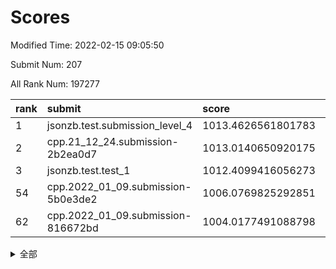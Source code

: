 # Scores

Modified Time: 2022-02-15 09:05:50

Submit Num: 207

All Rank Num: 197277

| rank |               submit               |       score        |       sigma        | pk_num |
| :--- | :--------------------------------- | :----------------- | :----------------- | :----- |
| 1    | jsonzb.test.submission_level_4     | 1013.4626561801783 | 0.8365823815680996 | 3816   |
| 2    | cpp.21_12_24.submission-2b2ea0d7   | 1013.0140650920175 | 0.8022104190424006 | 3811   |
| 3    | jsonzb.test.test_1                 | 1012.4099416056273 | 0.8085877527167192 | 3813   |
| 54   | cpp.2022_01_09.submission-5b0e3de2 | 1006.0769825292851 | 0.7265030773759444 | 3811   |
| 62   | cpp.2022_01_09.submission-816672bd | 1004.0177491088798 | 0.714901721687292  | 3810   |


<details>
<summary>全部</summary>

| rank |                 submit                 |       score        |       sigma        | pk_num |
| :--- | :------------------------------------- | :----------------- | :----------------- | :----- |
| 1    | jsonzb.test.submission_level_4         | 1013.4626561801783 | 0.8365823815680996 | 3816   |
| 2    | cpp.21_12_24.submission-2b2ea0d7       | 1013.0140650920175 | 0.8022104190424006 | 3811   |
| 3    | jsonzb.test.test_1                     | 1012.4099416056273 | 0.8085877527167192 | 3813   |
| 4    | gobigger.level_3.submission_level_3_20 | 1012.0985122006897 | 0.7823481769467416 | 3813   |
| 5    | gobigger.level_3.submission_level_3_4  | 1011.3821642646024 | 0.7705773642123981 | 3813   |
| 6    | gobigger.level_3.submission_level_3_48 | 1011.071405710228  | 0.7684819380342546 | 3812   |
| 7    | gobigger.level_3.submission_level_3_40 | 1011.0463258717317 | 0.7648987378935026 | 3816   |
| 8    | gobigger.level_3.submission_level_3_12 | 1010.9647500306531 | 0.7722192636860509 | 3813   |
| 9    | gobigger.level_3.submission_level_3_44 | 1010.8168930528808 | 0.7536251140514754 | 3813   |
| 10   | gobigger.level_3.submission_level_3_14 | 1010.6426028228619 | 0.8131335324943005 | 3813   |
| 11   | gobigger.level_3.submission_level_3_19 | 1010.620399339233  | 0.7557002236639663 | 3816   |
| 12   | gobigger.level_3.submission_level_3_0  | 1010.5865142276746 | 0.7768453993353105 | 3814   |
| 13   | gobigger.level_3.submission_level_3_13 | 1010.5130398301247 | 0.7710201653703296 | 3813   |
| 14   | gobigger.level_3.submission_level_3_34 | 1010.48951093375   | 0.7455887632787951 | 3812   |
| 15   | gobigger.level_3.submission_level_3_23 | 1010.4691439729759 | 0.7468572737963912 | 3812   |
| 16   | gobigger.level_3.submission_level_3_38 | 1010.3686355507517 | 0.7597271633273395 | 3815   |
| 17   | gobigger.level_3.submission_level_3_49 | 1010.3217381231875 | 0.7624996773304439 | 3814   |
| 18   | gobigger.level_3.submission_level_3_47 | 1010.3107208070495 | 0.7469602329325226 | 3815   |
| 19   | gobigger.level_3.submission_level_3_28 | 1010.2731122119905 | 0.7682522811345804 | 3816   |
| 20   | gobigger.level_3.submission_level_3_22 | 1010.2685927669274 | 0.7703358778721766 | 3813   |
| 21   | gobigger.level_3.submission_level_3_10 | 1010.2473501018618 | 0.7521671211408336 | 3817   |
| 22   | gobigger.level_3.submission_level_3_24 | 1010.2175099474662 | 0.7566902114043619 | 3811   |
| 23   | gobigger.level_3.submission_level_3_35 | 1010.196940915309  | 0.7851742968168913 | 3811   |
| 24   | gobigger.level_3.submission_level_3_2  | 1010.1660029598866 | 0.7607060920624504 | 3813   |
| 25   | gobigger.level_3.submission_level_3_37 | 1010.1398675937487 | 0.7796166074287428 | 3809   |
| 26   | gobigger.level_3.submission_level_3_11 | 1010.1367539774631 | 0.7589006201408685 | 3814   |
| 27   | gobigger.level_3.submission_level_3_8  | 1010.0746556724158 | 0.7692277551887936 | 3807   |
| 28   | gobigger.level_3.submission_level_3_29 | 1010.072284783146  | 0.7499764647102467 | 3811   |
| 29   | gobigger.level_3.submission_level_3_45 | 1010.0184565751399 | 0.7586112352977046 | 3812   |
| 30   | gobigger.level_3.submission_level_3_41 | 1009.9103780567948 | 0.7567465399222219 | 3814   |
| 31   | gobigger.level_3.submission_level_3_1  | 1009.8307377592067 | 0.7520260216805349 | 3811   |
| 32   | gobigger.level_3.submission_level_3_46 | 1009.7574700357369 | 0.759890298434892  | 3812   |
| 33   | gobigger.level_3.submission_level_3_39 | 1009.7530986431949 | 0.7305681552803398 | 3812   |
| 34   | gobigger.level_3.submission_level_3_17 | 1009.7327444289667 | 0.7682259518031787 | 3810   |
| 35   | gobigger.level_3.submission_level_3_30 | 1009.7063162649215 | 0.7476944426293564 | 3813   |
| 36   | gobigger.level_3.submission_level_3_5  | 1009.634197594513  | 0.7562096949944024 | 3808   |
| 37   | gobigger.level_3.submission_level_3_25 | 1009.5252018087208 | 0.7462435218721378 | 3808   |
| 38   | gobigger.level_3.submission_level_3_3  | 1009.5067771812277 | 0.7491964610809551 | 3812   |
| 39   | gobigger.level_3.submission_level_3_21 | 1009.339650982914  | 0.722991216552482  | 3811   |
| 40   | gobigger.level_3.submission_level_3_9  | 1009.3254792199147 | 0.7754969639876196 | 3812   |
| 41   | gobigger.level_3.submission_level_3_18 | 1009.1077097650891 | 0.7565853004859214 | 3813   |
| 42   | gobigger.level_3.submission_level_3_31 | 1009.0779682509434 | 0.7465786067825912 | 3806   |
| 43   | gobigger.level_3.submission_level_3_7  | 1009.0733863998997 | 0.7516714057557592 | 3810   |
| 44   | gobigger.level_3.submission_level_3_26 | 1009.0612013848872 | 0.7422699777339341 | 3806   |
| 45   | gobigger.level_3.submission_level_3_27 | 1009.0602018455862 | 0.7552844790780212 | 3814   |
| 46   | gobigger.level_3.submission_level_3_42 | 1008.9608363789284 | 0.7542636801544457 | 3816   |
| 47   | gobigger.level_3.submission_level_3_36 | 1008.8307110638799 | 0.7373584612704464 | 3817   |
| 48   | gobigger.level_3.submission_level_3_6  | 1008.6622761912328 | 0.7504589704488703 | 3817   |
| 49   | gobigger.level_3.submission_level_3_43 | 1008.6278588069132 | 0.7443703498381914 | 3814   |
| 50   | gobigger.level_3.submission_level_3_33 | 1008.5977056336677 | 0.752633845261512  | 3814   |
| 51   | gobigger.level_3.submission_level_3_32 | 1008.5338085310088 | 0.7356405295562377 | 3812   |
| 52   | gobigger.level_3.submission_level_3_16 | 1008.3365042738333 | 0.7493816155497653 | 3814   |
| 53   | gobigger.level_3.submission_level_3_15 | 1008.1252816266775 | 0.7364962760650701 | 3817   |
| 54   | cpp.2022_01_09.submission-5b0e3de2     | 1006.0769825292851 | 0.7265030773759444 | 3811   |
| 55   | gobigger.level_1.submission_level_1_29 | 1005.4669365600383 | 0.7151031996615062 | 3813   |
| 56   | gobigger.level_1.submission_level_1_44 | 1005.2731101760734 | 0.7219817197661308 | 3815   |
| 57   | gobigger.level_1.submission_level_1_45 | 1004.3687082449936 | 0.7262768741626343 | 3816   |
| 58   | gobigger.level_1.submission_level_1_22 | 1004.3518554777345 | 0.7266772053869818 | 3811   |
| 59   | gobigger.level_1.submission_level_1_13 | 1004.3444113231856 | 0.7130486449541994 | 3815   |
| 60   | gobigger.level_1.submission_level_1_8  | 1004.1687821179567 | 0.7226020583281061 | 3807   |
| 61   | gobigger.level_1.submission_level_1_23 | 1004.0830133767988 | 0.7200394269255727 | 3816   |
| 62   | cpp.2022_01_09.submission-816672bd     | 1004.0177491088798 | 0.714901721687292  | 3810   |
| 63   | gobigger.level_1.submission_level_1_33 | 1004.0015109739817 | 0.728115825543872  | 3816   |
| 64   | gobigger.level_1.submission_level_1_21 | 1003.9921434712854 | 0.727894734606476  | 3811   |
| 65   | gobigger.level_1.submission_level_1_26 | 1003.9662783037933 | 0.7223492191869341 | 3816   |
| 66   | gobigger.level_1.submission_level_1_25 | 1003.9652395119547 | 0.715143983382271  | 3811   |
| 67   | gobigger.level_1.submission_level_1_39 | 1003.5638750322674 | 0.7243177204351998 | 3805   |
| 68   | gobigger.level_1.submission_level_1_14 | 1003.5630188524123 | 0.713842507051993  | 3814   |
| 69   | gobigger.level_1.submission_level_1_40 | 1003.5516379863857 | 0.7274295850328576 | 3809   |
| 70   | gobigger.level_1.submission_level_1_17 | 1003.544136204036  | 0.7047573202102023 | 3816   |
| 71   | gobigger.level_1.submission_level_1_41 | 1003.5334816098432 | 0.7106527624655118 | 3809   |
| 72   | gobigger.level_1.submission_level_1_5  | 1003.5263950190484 | 0.7121826668434768 | 3809   |
| 73   | gobigger.level_1.submission_level_1_31 | 1003.5196720890386 | 0.7143202840352545 | 3809   |
| 74   | gobigger.level_1.submission_level_1_35 | 1003.51923789675   | 0.7217914704073796 | 3811   |
| 75   | gobigger.level_1.submission_level_1_0  | 1003.3585152181284 | 0.7122137788014421 | 3812   |
| 76   | gobigger.level_1.submission_level_1_18 | 1003.3101381896608 | 0.7118419737100596 | 3816   |
| 77   | gobigger.level_1.submission_level_1_9  | 1003.2999418568287 | 0.7106928651872189 | 3811   |
| 78   | gobigger.level_1.submission_level_1_46 | 1003.2812426726794 | 0.7079986616707505 | 3811   |
| 79   | gobigger.level_1.submission_level_1_19 | 1003.2675824855636 | 0.7179857565493931 | 3808   |
| 80   | gobigger.level_1.submission_level_1_1  | 1003.2468985374841 | 0.7228313207191647 | 3811   |
| 81   | gobigger.level_1.submission_level_1_11 | 1003.2440275654529 | 0.7175325225449642 | 3805   |
| 82   | gobigger.level_1.submission_level_1_12 | 1003.2277595846845 | 0.7001559894228189 | 3813   |
| 83   | gobigger.level_1.submission_level_1_10 | 1003.1668398673171 | 0.7089331523466418 | 3814   |
| 84   | gobigger.level_1.submission_level_1_3  | 1003.1534717936855 | 0.709441207806273  | 3809   |
| 85   | gobigger.level_1.submission_level_1_28 | 1003.0169388405753 | 0.7182816226180557 | 3813   |
| 86   | gobigger.level_1.submission_level_1_34 | 1003.0106817268145 | 0.7128701535068885 | 3809   |
| 87   | gobigger.level_1.submission_level_1_38 | 1002.9733267055198 | 0.727417660448905  | 3814   |
| 88   | gobigger.level_1.submission_level_1_32 | 1002.9434332508677 | 0.718508065597393  | 3811   |
| 89   | gobigger.level_1.submission_level_1_20 | 1002.8564089353174 | 0.7224295170441657 | 3811   |
| 90   | gobigger.level_1.submission_level_1_30 | 1002.852801167208  | 0.7170876162994608 | 3813   |
| 91   | gobigger.level_1.submission_level_1_36 | 1002.7685479351464 | 0.7034570706336666 | 3805   |
| 92   | gobigger.level_1.submission_level_1_24 | 1002.7191175149292 | 0.7151401752336359 | 3811   |
| 93   | gobigger.level_1.submission_level_1_48 | 1002.6664546004279 | 0.7041041783288648 | 3815   |
| 94   | gobigger.level_1.submission_level_1_43 | 1002.6390449177354 | 0.7294339779212412 | 3813   |
| 95   | gobigger.level_1.submission_level_1_27 | 1002.6068051803989 | 0.7124803113887059 | 3812   |
| 96   | gobigger.level_1.submission_level_1_2  | 1002.561575429049  | 0.7122321149759678 | 3810   |
| 97   | gobigger.level_1.submission_level_1_16 | 1002.4306235517066 | 0.712863346522884  | 3812   |
| 98   | gobigger.level_1.submission_level_1_49 | 1002.3656817266249 | 0.7148008292230403 | 3816   |
| 99   | gobigger.level_1.submission_level_1_37 | 1002.1585821261607 | 0.719158968647305  | 3809   |
| 100  | gobigger.level_1.submission_level_1_15 | 1002.0935878458378 | 0.7099510938125111 | 3811   |
| 101  | gobigger.level_1.submission_level_1_42 | 1001.9486343134697 | 0.7218767130565011 | 3817   |
| 102  | gobigger.level_1.submission_level_1_47 | 1001.6946917078271 | 0.7192376142370938 | 3812   |
| 103  | gobigger.level_1.submission_level_1_4  | 1001.6302911763707 | 0.7081571248177428 | 3813   |
| 104  | gobigger.level_1.submission_level_1_6  | 1001.5604507310208 | 0.7207373936519709 | 3814   |
| 105  | gobigger.level_1.submission_level_1_7  | 1001.5598177624289 | 0.7172815859475344 | 3816   |
| 106  | gobigger.random.submission_random_0    | 997.4091300482016  | 0.7118947446640236 | 3814   |
| 107  | gobigger.random.submission_random_47   | 997.1458827477625  | 0.6998605911777122 | 3818   |
| 108  | gobigger.random.submission_random_17   | 997.1059104480374  | 0.7114269844615081 | 3818   |
| 109  | gobigger.random.submission_random_42   | 996.8521103827669  | 0.7191994038336548 | 3813   |
| 110  | gobigger.random.submission_random_12   | 996.7677134556661  | 0.7043750818524467 | 3809   |
| 111  | gobigger.random.submission_random_35   | 996.6766235673042  | 0.7078755183973503 | 3810   |
| 112  | gobigger.random.submission_random_29   | 996.6752289990568  | 0.7043377596347188 | 3810   |
| 113  | gobigger.random.submission_random_15   | 996.632717809035   | 0.721446665020267  | 3810   |
| 114  | gobigger.random.submission_random_34   | 996.5503100673793  | 0.7038747606119471 | 3819   |
| 115  | gobigger.random.submission_random_26   | 996.5426200681129  | 0.7158679650910159 | 3814   |
| 116  | gobigger.random.submission_random_18   | 996.5310913616894  | 0.7043040202646379 | 3813   |
| 117  | gobigger.random.submission_random_49   | 996.5150995539623  | 0.7015530513921656 | 3814   |
| 118  | gobigger.random.submission_random_14   | 996.3638765460344  | 0.7148032437835677 | 3807   |
| 119  | gobigger.random.submission_random_13   | 996.3387706563633  | 0.7117551348807399 | 3809   |
| 120  | gobigger.random.submission_random_2    | 996.3308965185983  | 0.7171608136272    | 3812   |
| 121  | gobigger.random.submission_random_8    | 996.3099485570438  | 0.711676093475753  | 3814   |
| 122  | gobigger.random.submission_random_19   | 996.2779326877206  | 0.712029799196602  | 3811   |
| 123  | gobigger.random.submission_random_44   | 996.2684531864667  | 0.7140971335965474 | 3814   |
| 124  | gobigger.random.submission_random_25   | 996.2463244635484  | 0.7088425153578798 | 3815   |
| 125  | gobigger.random.submission_random_28   | 996.1410598692449  | 0.7192016419881853 | 3814   |
| 126  | gobigger.random.submission_random_21   | 996.1294851785739  | 0.7113105198533582 | 3811   |
| 127  | gobigger.random.submission_random_43   | 996.1017414841426  | 0.705431703468136  | 3815   |
| 128  | gobigger.random.submission_random_39   | 996.0980543563599  | 0.7209690088689167 | 3812   |
| 129  | gobigger.random.submission_random_24   | 996.0574117586827  | 0.7109973561156103 | 3812   |
| 130  | gobigger.random.submission_random_3    | 996.016720022185   | 0.6967478060218294 | 3812   |
| 131  | gobigger.random.submission_random_11   | 996.0077828815846  | 0.7111033764369654 | 3808   |
| 132  | gobigger.random.submission_random_31   | 995.98450203238    | 0.7066623056595567 | 3804   |
| 133  | gobigger.random.submission_random_30   | 995.9793065407588  | 0.697497177728315  | 3818   |
| 134  | gobigger.random.submission_random_37   | 995.9735043815845  | 0.707408818368307  | 3808   |
| 135  | gobigger.random.submission_random_36   | 995.9558338470027  | 0.7092561385623135 | 3812   |
| 136  | gobigger.random.submission_random_6    | 995.8560616990394  | 0.7129756885776531 | 3816   |
| 137  | gobigger.random.submission_random_32   | 995.8507827952367  | 0.6960022054774148 | 3813   |
| 138  | gobigger.random.submission_random_46   | 995.8131503550901  | 0.7057575026451341 | 3811   |
| 139  | gobigger.random.submission_random_45   | 995.811202680315   | 0.7116282205318005 | 3812   |
| 140  | gobigger.random.submission_random_48   | 995.7797279859404  | 0.714692108930193  | 3811   |
| 141  | gobigger.random.submission_random_16   | 995.7596538005015  | 0.7095135910973348 | 3814   |
| 142  | gobigger.random.submission_random_40   | 995.7538216283722  | 0.717770413891144  | 3814   |
| 143  | gobigger.random.submission_random_27   | 995.7038986233259  | 0.7259297978681947 | 3815   |
| 144  | gobigger.random.submission_random_1    | 995.5910150937918  | 0.7199522700464471 | 3810   |
| 145  | gobigger.random.submission_random_7    | 995.5592534488835  | 0.7237769939809369 | 3816   |
| 146  | gobigger.random.submission_random_38   | 995.5327725008273  | 0.710780179566948  | 3816   |
| 147  | gobigger.random.submission_random_41   | 995.5172382358048  | 0.6942498842388194 | 3815   |
| 148  | gobigger.random.submission_random_33   | 995.497742591317   | 0.7011012264981928 | 3813   |
| 149  | gobigger.random.submission_random_10   | 995.4154220123469  | 0.6993532866100026 | 3818   |
| 150  | gobigger.random.submission_random_5    | 995.4078129158992  | 0.7094234827406668 | 3810   |
| 151  | gobigger.random.submission_random_4    | 995.1707345628135  | 0.7140119423269297 | 3807   |
| 152  | gobigger.random.submission_random_20   | 995.1153148089269  | 0.712364879510694  | 3811   |
| 153  | gobigger.random.submission_random_23   | 995.1114619756951  | 0.7139922538056014 | 3807   |
| 154  | gobigger.random.submission_random_9    | 994.8222286244752  | 0.7382962361337578 | 3810   |
| 155  | gobigger.random.submission_random_22   | 994.6044635657106  | 0.717409712236389  | 3816   |
| 156  | gobigger.level_2.submission_level_2_34 | 994.4865692406058  | 0.725266947961332  | 3808   |
| 157  | gobigger.level_2.submission_level_2_48 | 994.1254241066811  | 0.733368360504146  | 3809   |
| 158  | gobigger.level_2.submission_level_2_6  | 993.989895979261   | 0.7214419653803524 | 3809   |
| 159  | gobigger.level_2.submission_level_2_5  | 993.748534797497   | 0.7388238157688812 | 3817   |
| 160  | gobigger.level_2.submission_level_2_2  | 993.6285831991448  | 0.7215897648843937 | 3816   |
| 161  | gobigger.level_2.submission_level_2_31 | 993.3952785455925  | 0.7264678744860332 | 3817   |
| 162  | gobigger.level_2.submission_level_2_14 | 993.094583791136   | 0.7291214924168646 | 3808   |
| 163  | gobigger.level_2.submission_level_2_1  | 993.0901846536059  | 0.7413168365181935 | 3816   |
| 164  | gobigger.level_2.submission_level_2_37 | 993.0165857958477  | 0.7301811614927664 | 3812   |
| 165  | gobigger.level_2.submission_level_2_19 | 992.9106020652777  | 0.7254044654624086 | 3806   |
| 166  | gobigger.level_2.submission_level_2_45 | 992.8108331552102  | 0.7273909204070705 | 3811   |
| 167  | gobigger.level_2.submission_level_2_20 | 992.5986349290031  | 0.7480115649843718 | 3810   |
| 168  | gobigger.level_2.submission_level_2_8  | 992.5354194369568  | 0.7326820426076867 | 3808   |
| 169  | gobigger.level_2.submission_level_2_46 | 992.5217692586791  | 0.7309262451197607 | 3806   |
| 170  | gobigger.level_2.submission_level_2_42 | 992.4740836234278  | 0.7645425679640157 | 3811   |
| 171  | gobigger.level_2.submission_level_2_21 | 992.4170531294793  | 0.7566973881459982 | 3811   |
| 172  | gobigger.level_2.submission_level_2_39 | 992.3773302257208  | 0.7283040681373976 | 3809   |
| 173  | gobigger.level_2.submission_level_2_36 | 992.3364810868803  | 0.758002450003669  | 3809   |
| 174  | gobigger.level_2.submission_level_2_33 | 992.2947039674507  | 0.7317959090551441 | 3814   |
| 175  | gobigger.level_2.submission_level_2_4  | 992.2882055333134  | 0.7484336579959734 | 3812   |
| 176  | gobigger.level_2.submission_level_2_24 | 992.246448317058   | 0.7452060871561077 | 3809   |
| 177  | gobigger.level_2.submission_level_2_11 | 992.22429228614    | 0.7461292334747663 | 3810   |
| 178  | gobigger.level_2.submission_level_2_40 | 992.2036265317596  | 0.7525274926087702 | 3809   |
| 179  | gobigger.level_2.submission_level_2_23 | 992.1865133071885  | 0.7277991416379953 | 3812   |
| 180  | gobigger.level_2.submission_level_2_28 | 992.0802811254421  | 0.747320720215293  | 3811   |
| 181  | gobigger.level_2.submission_level_2_29 | 992.0648764677434  | 0.7579696969357939 | 3812   |
| 182  | gobigger.level_2.submission_level_2_17 | 992.0462952671858  | 0.758506539123874  | 3812   |
| 183  | gobigger.level_2.submission_level_2_7  | 991.9752973114481  | 0.739914264436042  | 3809   |
| 184  | gobigger.level_2.submission_level_2_38 | 991.9737705611723  | 0.7451724548293476 | 3814   |
| 185  | gobigger.level_2.submission_level_2_35 | 991.9191663236345  | 0.7442609942761559 | 3811   |
| 186  | gobigger.level_2.submission_level_2_10 | 991.9010483978582  | 0.7464076031506361 | 3803   |
| 187  | gobigger.level_2.submission_level_2_26 | 991.8703556911827  | 0.7569691713291374 | 3815   |
| 188  | gobigger.level_2.submission_level_2_9  | 991.8669428424982  | 0.7368111792724101 | 3807   |
| 189  | gobigger.level_2.submission_level_2_44 | 991.7181612355375  | 0.7570027556909477 | 3809   |
| 190  | gobigger.level_2.submission_level_2_47 | 991.6707121932964  | 0.7481725753376424 | 3816   |
| 191  | gobigger.level_2.submission_level_2_16 | 991.6304383367889  | 0.7677914691104404 | 3812   |
| 192  | gobigger.level_2.submission_level_2_0  | 991.6225931233357  | 0.750307843909494  | 3815   |
| 193  | gobigger.level_2.submission_level_2_18 | 991.554318706294   | 0.7418504675174915 | 3815   |
| 194  | gobigger.level_2.submission_level_2_13 | 991.4981170775305  | 0.7611626760268598 | 3815   |
| 195  | gobigger.level_2.submission_level_2_27 | 991.439360630368   | 0.7376707708421489 | 3814   |
| 196  | gobigger.level_2.submission_level_2_3  | 991.3202280879675  | 0.7627170856754656 | 3814   |
| 197  | gobigger.level_2.submission_level_2_43 | 991.2769576099472  | 0.7387959196282238 | 3814   |
| 198  | gobigger.level_2.submission_level_2_22 | 991.2189254514813  | 0.763064842174471  | 3811   |
| 199  | gobigger.level_2.submission_level_2_30 | 991.1147198512921  | 0.7615609647256051 | 3815   |
| 200  | gobigger.level_2.submission_level_2_15 | 991.0628081665494  | 0.7464264547774637 | 3816   |
| 201  | gobigger.level_2.submission_level_2_12 | 990.9780348445057  | 0.7688174135480305 | 3814   |
| 202  | gobigger.level_2.submission_level_2_25 | 990.8987121407338  | 0.7759089893623213 | 3811   |
| 203  | gobigger.level_2.submission_level_2_32 | 990.8718167701475  | 0.7591101095021252 | 3809   |
| 204  | gobigger.level_2.submission_level_2_49 | 989.9424791983593  | 0.7758568375214924 | 3813   |
| 205  | gobigger.level_2.submission_level_2_41 | 989.8559680426838  | 0.7912024050841957 | 3813   |
| 206  | gobigger.none.submission_none_0        | 976.8508328220629  | 1.4605445146360736 | 3809   |
| 207  | gobigger.none.submission_none_1        | 975.8308971754135  | 1.4435321352246484 | 3810   |

</details>